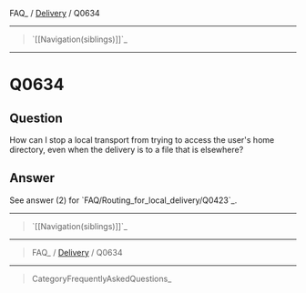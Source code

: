 FAQ\_ / [Delivery](FAQ/Delivery) / Q0634

* * * * *

> \`[[Navigation(siblings)]]\`\_

* * * * *

Q0634
=====

Question
--------

How can I stop a local transport from trying to access the user's home
directory, even when the delivery is to a file that is elsewhere?

Answer
------

See answer (2) for \`FAQ/Routing\_for\_local\_delivery/Q0423\`\_.

* * * * *

> \`[[Navigation(siblings)]]\`\_

* * * * *

> FAQ\_ / [Delivery](FAQ/Delivery) / Q0634

* * * * *

> CategoryFrequentlyAskedQuestions\_
